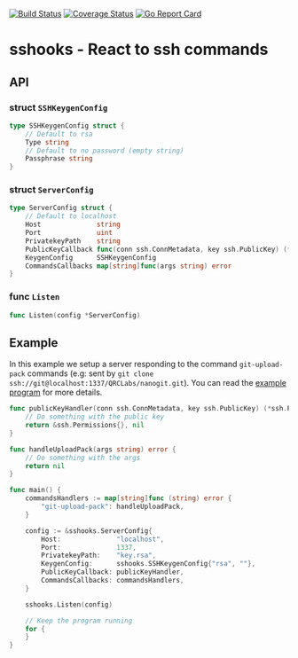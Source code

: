 [![Build Status](https://travis-ci.org/QRCLabs/sshooks.svg?branch=master)](https://travis-ci.org/QRCLabs/sshooks)
[![Coverage Status](https://coveralls.io/repos/github/QRCLabs/sshooks/badge.svg?branch=master)](https://coveralls.io/github/QRCLabs/sshooks?branch=master)
[![Go Report Card](https://goreportcard.com/badge/github.com/qrclabs/sshooks)](https://goreportcard.com/report/github.com/qrclabs/sshooks)

# sshooks - React to ssh commands

## API

### struct `SSHKeygenConfig`

```go
type SSHKeygenConfig struct {
	// Default to rsa
	Type string
	// Default to no password (empty string)
	Passphrase string
}
```

### struct `ServerConfig`

```go
type ServerConfig struct {
	// Default to localhost
	Host              string
	Port              uint
	PrivatekeyPath    string
	PublicKeyCallback func(conn ssh.ConnMetadata, key ssh.PublicKey) (*ssh.Permissions, error)
	KeygenConfig      SSHKeygenConfig
	CommandsCallbacks map[string]func(args string) error
}
```

### func `Listen`

```go
func Listen(config *ServerConfig)
```

## Example

In this example we setup a server responding to the command `git-upload-pack` commands (e.g: sent by `git clone ssh://git@localhost:1337/QRCLabs/nanogit.git`). You can read the [example program](https://github.com/QRCLabs/sshooks/blob/master/example/main.go) for more details.

```go
func publicKeyHandler(conn ssh.ConnMetadata, key ssh.PublicKey) (*ssh.Permissions, error) {
    // Do something with the public key
	return &ssh.Permissions{}, nil
}

func handleUploadPack(args string) error {
    // Do something with the args
	return nil
}

func main() {
	commandsHandlers := map[string]func (string) error {
		"git-upload-pack": handleUploadPack,
	}

	config := &sshooks.ServerConfig{
		Host:              "localhost",
		Port:              1337,
		PrivatekeyPath:    "key.rsa",
		KeygenConfig:      sshooks.SSHKeygenConfig{"rsa", ""},
		PublicKeyCallback: publicKeyHandler,
		CommandsCallbacks: commandsHandlers,
	}

	sshooks.Listen(config)

	// Keep the program running
	for {
	}
}
```
